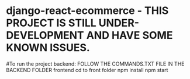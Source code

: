 # django-react-ecommerce - THIS PROJECT IS STILL UNDER-DEVELOPMENT AND HAVE SOME KNOWN ISSUES.

#To run the project 
backend:
    FOLLOW THE COMMANDS.TXT FILE IN THE BACKEND FOLDER
frontend
   cd to front folder
   npm install
   npm start

